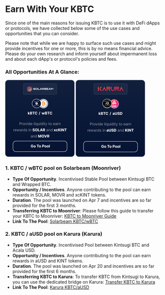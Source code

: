 # Earn With Your KBTC

Since one of the main reasons for issuing KBTC is to use it with DeFi dApps or protocols, we have collected below some of the use cases and opportunities that you can consider.

Please note that while we are happy to surface such use cases and might provide incentives for one or more, this is by no means financial advice. Please do your own research and inform yourself about impermanent loss and about each dApp's or protocol's policies and fees.

### All Opportunities At A Glance:

[![Solarbeam Pool](../_assets/img/kintsugi/Solarbeam%20kBTC%20Pool.png)](https://app.solarbeam.io/farm?filter=stable)
[![Karura Pool](../_assets/img/kintsugi/Karura%20kBTC%20Pool.png)](https://apps.karura.network/earn)

### 1. KBTC / wBTC pool on Solarbeam (Moonriver)

* **Type Of Opportunity**. Incentivised Stable Pool between Kintsugi BTC and Wrapped BTC.
* **Opportunity / Incentives**. Anyone contributing to the pool can earn rewards in SOLAR, MOVR and xcKINT tokens.
* **Duration**. The pool was launched on Apr 7 and incentives are so far provided for the first 3 months.
* **Transferring KBTC to Moonriver**:  Please follow this guide to transfer your KBTC to Moonriver: [KBTC to Moonriver Guide](https://moonbeam.network/tutorial/cross-chain-assets-on-moonriver/)
* **Link To The Pool**: [Solarbeam KBTC/wBTC](https://app.solarbeam.io/farm?filter=stable)

### 2. KBTC / aUSD pool on Karura (Karura)

* **Type Of Opportunity**. Incentivised Pool between Kintsugi BTC and Acala USD.
* **Opportunity / Incentives**. Anyone contributing to the pool can earn rewards in aUSD and KINT tokens.
* **Duration**. The pool was launched on Apr 20 and incentives are so far provided for the first 6 months.
* **Transferring KBTC to Karura**:  To transfer KBTC from Kintsugi to Karura, you can use the dedicated bridge on Karura: [Transfer KBTC to Karura](https://apps.karura.network/bridge)
* **Link To The Pool**: [Karura KBTC/aUSD](https://apps.karura.network/earn)
